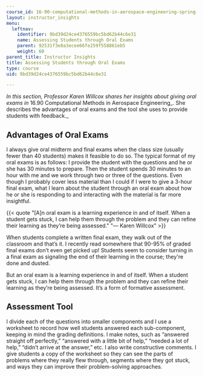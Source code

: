 ```yaml
---
course_id: 16-90-computational-methods-in-aerospace-engineering-spring-2014
layout: instructor_insights
menu:
  leftnav:
    identifier: 9bd39d24ce4376559bc5bd62b44c6e31
    name: Assessing Students through Oral Exams
    parent: 92531f3e8a3ecee66fe259f558861eb5
    weight: 60
parent_title: Instructor Insights
title: Assessing Students through Oral Exams
type: course
uid: 9bd39d24ce4376559bc5bd62b44c6e31

---
```


_In this section, Professor Karen Willcox shares her insights about giving oral exams in_ 16.90 Computational Methods in Aerospace Engineering_. She describes the advantages of oral exams and the tool she uses to provide students with feedback._ 

Advantages of Oral Exams
------------------------

I always give oral midterm and final exams when the class size (usually fewer than 40 students) makes it feasible to do so. The typical format of my oral exams is as follows: I provide the student with the questions and he or she has 30 minutes to prepare. Then the student spends 30 minutes to an hour with me and we work through two or three of the questions. Even though I probably cover less material than I could if I were to give a 3-hour final exam, what I learn about the student through an oral exam about how he or she is responding to and interacting with the material is far more insightful.

{{< quote "[A]n oral exam is a learning experience in and of itself. When a student gets stuck, I can help them through the problem and they can refine their learning as they’re being assessed." "— Karen Willcox" >}}

When students complete a written final exam, they walk out of the classroom and that’s it. I recently read somewhere that 90-95% of graded final exams don’t even get picked up! Students seem to consider turning in a final exam as signaling the end of their learning in the course; they're done and dusted.

But an oral exam is a learning experience in and of itself. When a student gets stuck, I can help them through the problem and they can refine their learning as they’re being assessed. It’s a form of formative assessment.

Assessment Tool
---------------

I divide each of the questions into smaller components and I use a worksheet to record how well students answered each sub-component, keeping in mind the grading definitions. I make notes, such as “answered straight off perfectly,” “answered with a little bit of help,” “needed a lot of help,” “didn’t arrive at the answer,” etc. I also write constructive comments. I give students a copy of the worksheet so they can see the parts of problems where they really flew through, segments where they got stuck, and ways they can improve their problem-solving approaches.